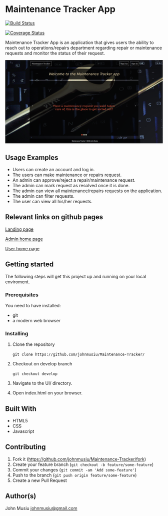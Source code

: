 # Maintenance Tracker App

[![Build Status](https://travis-ci.org/johnmusiu/Maintenance-Tracker.svg?branch=develop-api)](https://travis-ci.org/johnmusiu/Maintenance-Tracker)

[![Coverage Status](https://coveralls.io/repos/github/johnmusiu/Maintenance-Tracker/badge.svg?branch=develop-api)](https://coveralls.io/github/johnmusiu/Maintenance-Tracker?branch=develop-api)

Maintenance Tracker App is an application that gives users the ability to reach out to operations/repairs department regarding repair or maintenance requests and monitor the status of their request.

![index.html](https://github.com/johnmusiu/Maintenance-Tracker/blob/ch-update-readme-157898693/landingpage.png)

## Usage Examples

- Users can create an account and log in.
- The users can make maintenance or repairs request.
- An admin can approve/reject a repair/maintenance request.
- The admin can mark request as resolved once it is done.
- The admin can view all maintenance/repairs requests on the application.
- The admin can filter requests.
- The user can view all his/her requests.

## Relevant links on github pages

[Landing page](https://johnmusiu.github.io/Maintenance-Tracker/)

[Admin home page](https://johnmusiu.github.io/Maintenance-Tracker/home-admin.html)

[User home page](https://johnmusiu.github.io/Maintenance-Tracker/home-user.html)

## Getting started

The following steps will get this project up and running on your local enviroment.

### Prerequisites

You need to have installed:

- git
- a modern web browser

### Installing

1. Clone the repository

    ```git clone https://github.com/johnmusiu/Maintenance-Tracker/```
2. Checkout on develop branch

    ```git checkout develop```
3. Navigate to the UI/ directory.
4. Open index.html on your browser.

## Built With

- HTML5
- CSS
- Javascript

## Contributing

1. Fork it (https://github.com/johnmusiu/Maintenance-Tracker/fork)
2. Create your feature branch (```git checkout -b feature/some-feature```)
3. Commit your changes (```git commit -am 'Add some-feature'```)
4. Push to the branch (```git push origin feature/some-feature```)
5. Create a new Pull Request

## Author(s)

John Musiu johnmusiu@gmail.com
